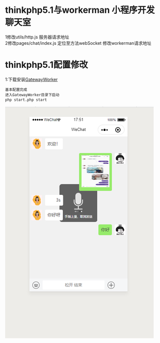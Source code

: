 thinkphp5.1与workerman 小程序开发聊天室
=========

1修改utils/http.js 服务器请求地址<br>
2修改pages/chat/index.js 定位至方法webSocket 修改workerman请求地址<br>

thinkphp5.1配置修改
======
1:下载安装[GatewayWorker](http://workerman.net/gatewaydoc/)

    
    基本配置完成
    进入GatewayWorker目录下启动
    php start.php start
![image](https://github.com/CoKetime/thinkphp-workerman/blob/master/1583488350(1).jpg)
